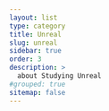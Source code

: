 ```yaml
---
layout: list
type: category
title: Unreal
slug: unreal
sidebar: true
order: 3
description: >
  about Studying Unreal 
#grouped: true
sitemap: false
---
```

